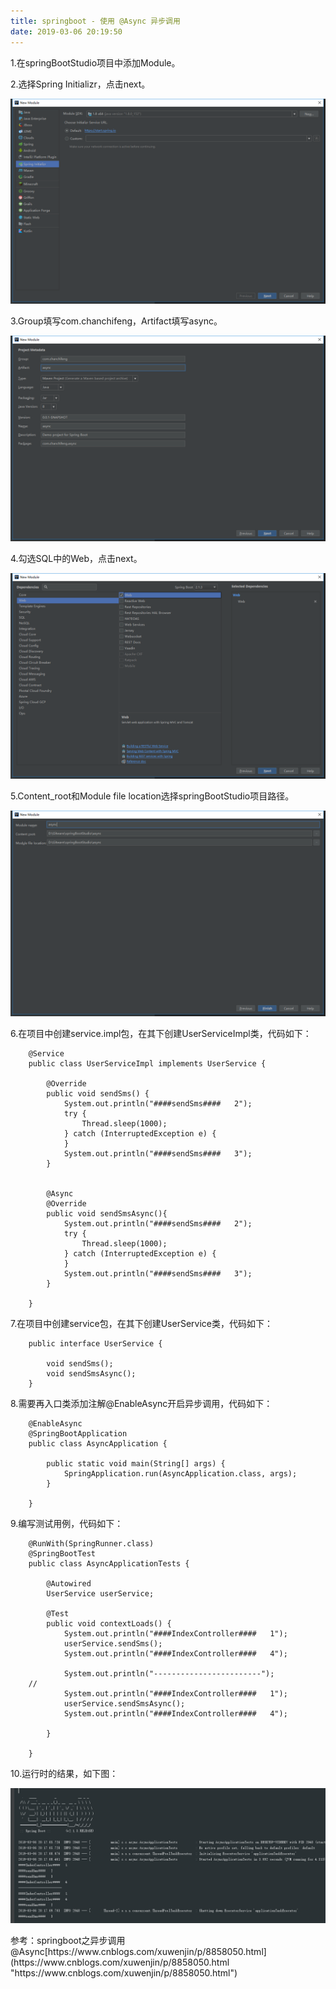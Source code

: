 ```yaml
---
title: springboot - 使用 @Async 异步调用
date: 2019-03-06 20:19:50
---
```


1.在springBootStudio项目中添加Module。

2.选择Spring Initializr，点击next。

![](springboot-async/1.png)

3.Group填写com.chanchifeng，Artifact填写async。

![](springboot-async/2.png)

4.勾选SQL中的Web，点击next。

![](springboot-async/3.png)

5.Content_root和Module file location选择springBootStudio项目路径。

![](springboot-async/4.png)

6.在项目中创建service.impl包，在其下创建UserServiceImpl类，代码如下：

```
	@Service
	public class UserServiceImpl implements UserService {
	
	    @Override
	    public void sendSms() {
	        System.out.println("####sendSms####   2");
	        try {
	            Thread.sleep(1000);
	        } catch (InterruptedException e) {
	        }
	        System.out.println("####sendSms####   3");
	    }
	
	
	    @Async
	    @Override
	    public void sendSmsAsync(){
	        System.out.println("####sendSms####   2");
	        try {
	            Thread.sleep(1000);
	        } catch (InterruptedException e) {
	        }
	        System.out.println("####sendSms####   3");
	    }
	
	}

```

7.在项目中创建service包，在其下创建UserService类，代码如下：

```
	public interface UserService {
	
	    void sendSms();
	    void sendSmsAsync();
	}

```

8.需要再入口类添加注解@EnableAsync开启异步调用，代码如下：

```
	@EnableAsync
	@SpringBootApplication
	public class AsyncApplication {
	
	    public static void main(String[] args) {
	        SpringApplication.run(AsyncApplication.class, args);
	    }
	
	}

```

9.编写测试用例，代码如下：

```
	@RunWith(SpringRunner.class)
	@SpringBootTest
	public class AsyncApplicationTests {
	
	    @Autowired
	    UserService userService;
	
	    @Test
	    public void contextLoads() {
	        System.out.println("####IndexController####   1");
	        userService.sendSms();
	        System.out.println("####IndexController####   4");
	
	        System.out.println("------------------------");
	//
	        System.out.println("####IndexController####   1");
	        userService.sendSmsAsync();
	        System.out.println("####IndexController####   4");
	
	    }
	
	}

```
10.运行时的结果，如下图：

![](springboot-async/5.png)

<div class="tip">
	参考：springboot之异步调用@Async[https://www.cnblogs.com/xuwenjin/p/8858050.html](https://www.cnblogs.com/xuwenjin/p/8858050.html "https://www.cnblogs.com/xuwenjin/p/8858050.html")

</div>